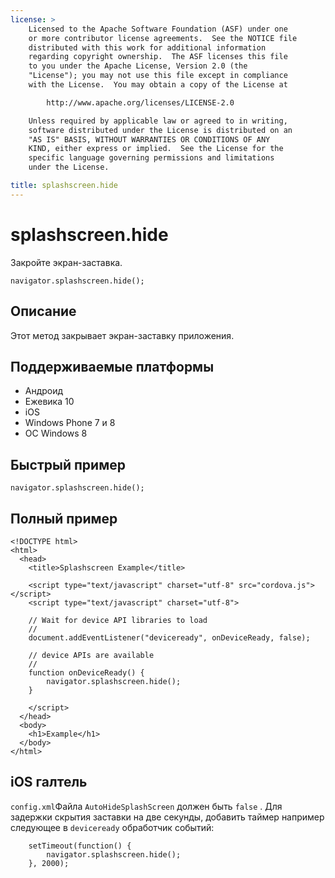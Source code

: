 ```yaml
---
license: >
    Licensed to the Apache Software Foundation (ASF) under one
    or more contributor license agreements.  See the NOTICE file
    distributed with this work for additional information
    regarding copyright ownership.  The ASF licenses this file
    to you under the Apache License, Version 2.0 (the
    "License"); you may not use this file except in compliance
    with the License.  You may obtain a copy of the License at

        http://www.apache.org/licenses/LICENSE-2.0

    Unless required by applicable law or agreed to in writing,
    software distributed under the License is distributed on an
    "AS IS" BASIS, WITHOUT WARRANTIES OR CONDITIONS OF ANY
    KIND, either express or implied.  See the License for the
    specific language governing permissions and limitations
    under the License.

title: splashscreen.hide
---
```


# splashscreen.hide

Закройте экран-заставка.

    navigator.splashscreen.hide();
    

## Описание

Этот метод закрывает экран-заставку приложения.

## Поддерживаемые платформы

*   Андроид
*   Ежевика 10
*   iOS
*   Windows Phone 7 и 8
*   ОС Windows 8

## Быстрый пример

    navigator.splashscreen.hide();
    

## Полный пример

    <!DOCTYPE html>
    <html>
      <head>
        <title>Splashscreen Example</title>
    
        <script type="text/javascript" charset="utf-8" src="cordova.js"></script>
        <script type="text/javascript" charset="utf-8">
    
        // Wait for device API libraries to load
        //
        document.addEventListener("deviceready", onDeviceReady, false);
    
        // device APIs are available
        //
        function onDeviceReady() {
            navigator.splashscreen.hide();
        }
    
        </script>
      </head>
      <body>
        <h1>Example</h1>
      </body>
    </html>
    

## iOS галтель

`config.xml`Файла `AutoHideSplashScreen` должен быть `false` . Для задержки скрытия заставки на две секунды, добавить таймер например следующее в `deviceready` обработчик событий:

        setTimeout(function() {
            navigator.splashscreen.hide();
        }, 2000);